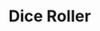 # Dice Roller

<script>
  import DiceRoller from "./dice_roller_2.js";
  
  var d = new DiceRoller();
  
  d.create();
</script>